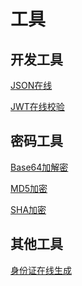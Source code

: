 # 工具


## 开发工具

[JSON在线]()

[JWT在线校验]()

## 密码工具

[Base64加解密](./base64)

[MD5加密](./md5)

[SHA加密]()

## 其他工具

[身份证在线生成]()

